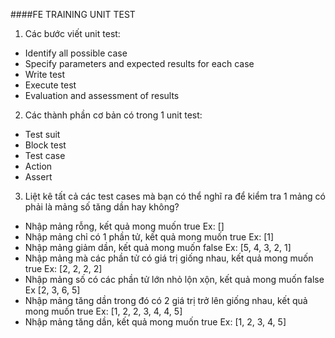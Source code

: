 ####FE TRAINING UNIT TEST

1. Các bước viết unit test:
- Identify all possible case
- Specify parameters and expected results for each case
- Write test
- Execute test
- Evaluation and assessment of results
2. Các thành phần cơ bản có trong 1 unit test:
- Test suit
- Block test
- Test case
- Action
- Assert
3. Liệt kê tất cả các test cases mà bạn có thể nghĩ ra để kiểm tra 1 mảng có phải là mảng số tăng dần hay không?
- Nhập mảng rỗng, kết quả mong muốn true Ex: []
- Nhập mảng chỉ có 1 phần tử, kết quả mong muốn true Ex: [1]
- Nhập mảng giảm dần, kết quả mong muốn false Ex: [5, 4, 3, 2, 1]
- Nhập mảng mà các phần tử có giá trị giống nhau, kết quả mong muốn true Ex: [2, 2, 2, 2]
- Nhập mảng số có các phần tử lớn nhỏ lộn xộn, kết quả mong muốn false Ex [2, 3, 6, 5]
- Nhập mảng tăng dần trong đó có 2 giá trị trở lên giống nhau, kết quả mong muốn true Ex: [1, 2, 2, 3, 4, 4, 5]
- Nhập mảng tăng dần, kết quả mong muốn true Ex: [1, 2, 3, 4, 5]